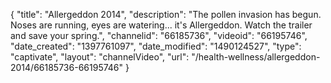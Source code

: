 {
    "title": "Allergeddon 2014",
    "description": "The pollen invasion has begun. Noses are running, eyes are watering... it's Allergeddon. Watch the trailer and save your spring.",
    "channelid": "66185736",
    "videoid": "66195746",
    "date_created": "1397761097",
    "date_modified": "1490124527",
    "type": "captivate",
    "layout": "channelVideo",
    "url": "\/health-wellness\/allergeddon-2014\/66185736-66195746"
}